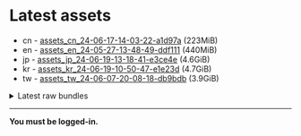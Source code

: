 # Latest assets
- cn - [assets_cn_24-06-17-14-03-22-a1d97a](https://github.com/ArknightsAssets/NewAssets/actions/runs/9593963726/artifacts/1619793246) (223MiB)
- en - [assets_en_24-05-27-13-48-49-ddf111](https://github.com/ArknightsAssets/NewAssets/actions/runs/9472611599/artifacts/1591440234) (440MiB)
- jp - [assets_jp_24-06-19-13-18-41-e3ce4e](https://github.com/ArknightsAssets/NewAssets/actions/runs/9607061516/artifacts/1623220757) (4.6GiB)
- kr - [assets_kr_24-06-19-10-50-47-e1e23d](https://github.com/ArknightsAssets/NewAssets/actions/runs/9607061516/artifacts/1623253141) (4.7GiB)
- tw - [assets_tw_24-06-07-20-08-18-db9bdb](https://github.com/ArknightsAssets/NewAssets/actions/runs/9492751284/artifacts/1596370133) (3.9GiB)

<details>
<summary>Latest raw bundles</summary>

- cn - [bundles_cn_24-06-17-14-03-22-a1d97a](https://github.com/ArknightsAssets/NewAssets/actions/runs/9593963726/artifacts/1619793446) (68MiB)
- en - [bundles_en_24-05-27-13-48-49-ddf111](https://github.com/ArknightsAssets/NewAssets/actions/runs/9472611599/artifacts/1591440497) (106MiB)
- jp - [bundles_jp_24-06-19-13-18-41-e3ce4e](https://github.com/ArknightsAssets/NewAssets/actions/runs/9607061516/artifacts/1623221639) (976MiB)
- kr - [bundles_kr_24-06-19-10-50-47-e1e23d](https://github.com/ArknightsAssets/NewAssets/actions/runs/9607061516/artifacts/1623255026) (1.7GiB)
- tw - [bundles_tw_24-06-07-20-08-18-db9bdb](https://github.com/ArknightsAssets/NewAssets/actions/runs/9492751284/artifacts/1596371053) (979MiB)

</details>

---

**You must be logged-in.**
